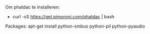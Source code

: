 Om phatdac te installeren:
- curl -sS https://get.pimoroni.com/phatdac | bash

Packages:
apt-get install python-smbus python-pil python-pyaudio

